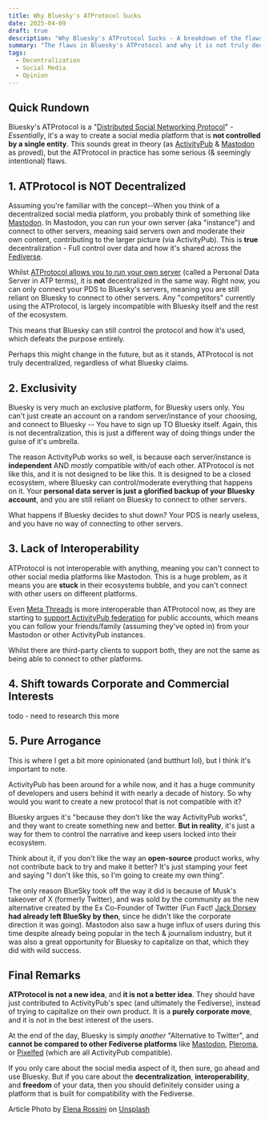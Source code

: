 ```yaml
---
title: Why Bluesky's ATProtocol Sucks
date: 2025-04-09
draft: true
description: "Why Bluesky's ATProtocol Sucks - A breakdown of the flaws in Bluesky's ATProtocol and why it is not a true decentralized social media platform."
summary: "The flaws in Bluesky's ATProtocol and why it is not truly decentralized."
tags:
  - Decentralization
  - Social Media
  - Opinion
---
```


## Quick Rundown

Bluesky's ATProtocol is a "[Distributed Social Networking Protocol](https://en.wikipedia.org/wiki/Distributed_Social_Networking_Protocol)" - _Essentially_, it's a way to create a social media platform that is **not controlled by a single entity**. This sounds great in theory (as [ActivityPub](https://en.wikipedia.org/wiki/ActivityPub) & [Mastodon] as proved), but the ATProtocol in practice has some serious (& seemingly intentional) flaws.

## 1. ATProtocol is NOT Decentralized

Assuming you're familiar with the concept--When you think of a decentralized social media platform, you probably think of something like [Mastodon]. In Mastodon, you can run your own server (aka "instance") and connect to other servers, meaning said servers own and moderate their own content, contributing to the larger picture (via ActivityPub). This is **true** decentralization - Full control over data and how it's shared across the [Fediverse](https://en.wikipedia.org/wiki/Fediverse).

Whilst [ATProtocol allows you to run your own server](https://atproto.com/guides/self-hosting) (called a Personal Data Server in ATP terms), it is **not** decentralized in the same way. Right now, you can only connect your PDS to Bluesky's servers, meaning you are still reliant on Bluesky to connect to other servers. Any "competitors" currently using the ATProtocol, is largely incompatible with Bluesky itself and the rest of the ecosystem.

This means that Bluesky can still control the protocol and how it's used, which defeats the purpose entirely.

Perhaps this might change in the future, but as it stands, ATProtocol is not truly decentralized, regardless of what Bluesky claims.

## 2. Exclusivity

Bluesky is very much an exclusive platform, for Bluesky users only. You can't just create an account on a random server/instance of your choosing, and connect to Bluesky -- You have to sign up TO Bluesky itself. Again, this is not decentralization, this is just a different way of doing things under the guise of it's umbrella.

The reason ActivityPub works so well, is because each server/instance is **independent** AND _mostly_ compatible with/of each other. ATProtocol is not like this, and it is not designed to be like this. It is designed to be a closed ecosystem, where Bluesky can control/moderate everything that happens on it. Your **personal data server is just a glorified backup of your Bluesky account**, and you are still reliant on Bluesky to connect to other servers.

What happens if Bluesky decides to shut down? Your PDS is nearly useless, and you have no way of connecting to other servers.

## 3. Lack of Interoperability

ATProtocol is not interoperable with anything, meaning you can't connect to other social media platforms like Mastodon. This is a huge problem, as it means you are **stuck** in their ecosystems bubble, and you can't connect with other users on different platforms.

Even [Meta Threads](https://www.threads.net) is more interoperable than ATProtocol now, as they are starting to [support ActivityPub federation](https://engineering.fb.com/2024/03/21/networking-traffic/threads-has-entered-the-fediverse/) for public accounts, which means you can follow your friends/family (assuming they've opted in) from your Mastodon or other ActivityPub instances.

Whilst there are third-party clients to support both, they are not the same as being able to connect to other platforms.

## 4. Shift towards Corporate and Commercial Interests

todo - need to research this more

## 5. Pure Arrogance

This is where I get a bit more opinionated (and butthurt lol), but I think it's important to note.

ActivityPub has been around for a while now, and it has a huge community of developers and users behind it with nearly a decade of history. So why would you want to create a new protocol that is not compatible with it?

Bluesky argues it's "because they don't like the way ActivityPub works", and they want to create something new and better. **But in reality**, it's just a way for them to control the narrative and keep users locked into their ecosystem.

Think about it, if you don't like the way an **open-source** product works, why not contribute back to try and make it better? It's just stamping your feet and saying "I don't like this, so I'm going to create my own thing".

The only reason BlueSky took off the way it did is because of Musk's takeover of X (formerly Twitter), and was sold by the community as the new alternative created by the Ex Co-Founder of Twitter (Fun Fact! [Jack Dorsey](https://en.wikipedia.org/wiki/Jack_Dorsey) **had already left BlueSky by then**, since he didn't like the corporate direction it was going). Mastodon also saw a huge influx of users during this time despite already being popular in the tech & journalism industry, but it was also a great opportunity for Bluesky to capitalize on that, which they did with wild success.

## Final Remarks

**ATProtocol is not a new idea**, and **it is not a better idea**. They should have just contributed to ActivityPub's spec (and ultimately the Fediverse), instead of trying to capitalize on their own product. It is a **purely corporate move**, and it is not in the best interest of the users.

At the end of the day, Bluesky is simply _another_ "Alternative to Twitter", and **cannot be compared to other Fediverse platforms** like [Mastodon], [Pleroma](https://pleroma.social/), or [Pixelfed](https://pixelfed.org/) (which are all ActivityPub compatible).

If you only care about the social media aspect of it, then sure, go ahead and use Bluesky. But if you care about the **decentralization**, **interoperability**, and **freedom** of your data, then you should definitely consider using a platform that is built for compatibility with the Fediverse.

[Mastodon]: https://joinmastodon.org/

<!--TODO - Footnotes and references,-->

Article Photo by <a href="https://unsplash.com/@elenarossini?utm_content=creditCopyText&utm_medium=referral&utm_source=unsplash">Elena Rossini</a> on <a href="https://unsplash.com/photos/a-person-holding-a-smart-phone-in-their-hand-9Xf-jxvfpW8?utm_content=creditCopyText&utm_medium=referral&utm_source=unsplash">Unsplash</a>
